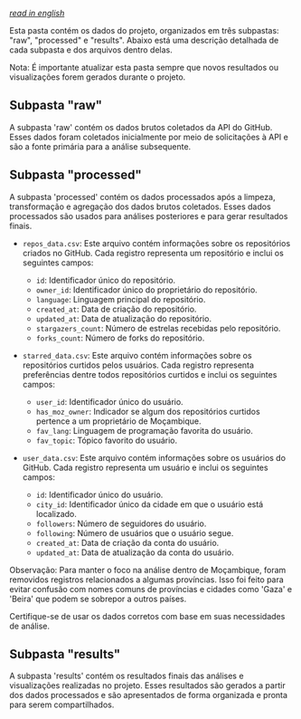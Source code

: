 *[read in english](https://github.com/HercoZauZau/GitHub_Insights--Mozambique/blob/main/data/README.md)*

Esta pasta contém os dados do projeto, organizados em três subpastas: "raw", "processed" e "results". Abaixo está uma descrição detalhada de cada subpasta e dos arquivos dentro delas. 

Nota: É importante atualizar esta pasta sempre que novos resultados ou visualizações forem gerados durante o projeto.

## Subpasta "raw"

A subpasta 'raw' contém os dados brutos coletados da API do GitHub. Esses dados foram coletados inicialmente por meio de solicitações à API e são a fonte primária para a análise subsequente.

## Subpasta "processed"

A subpasta 'processed' contém os dados processados após a limpeza, transformação e agregação dos dados brutos coletados. Esses dados processados são usados para análises posteriores e para gerar resultados finais.

- `repos_data.csv`: Este arquivo contém informações sobre os repositórios criados no GitHub. Cada registro representa um repositório e inclui os seguintes campos:
   - `id`: Identificador único do repositório.
   - `owner_id`: Identificador único do proprietário do repositório.
   - `language`: Linguagem principal do repositório.
   - `created_at`: Data de criação do repositório.
   - `updated_at`: Data de atualização do repositório.
   - `stargazers_count`: Número de estrelas recebidas pelo repositório.
   - `forks_count`: Número de forks do repositório.

- `starred_data.csv`: Este arquivo contém informações sobre os repositórios curtidos pelos usuários. Cada registro representa preferências dentre todos repositórios curtidos e inclui os seguintes campos:
   - `user_id`: Identificador único do usuário.
   - `has_moz_owner`: Indicador se algum dos repositórios curtidos pertence a um proprietário de Moçambique.
   - `fav_lang`: Linguagem de programação favorita do usuário.
   - `fav_topic`: Tópico favorito do usuário.

- `user_data.csv`: Este arquivo contém informações sobre os usuários do GitHub. Cada registro representa um usuário e inclui os seguintes campos:
   - `id`: Identificador único do usuário.
   - `city_id`: Identificador único da cidade em que o usuário está localizado.
   - `followers`: Número de seguidores do usuário.
   - `following`: Número de usuários que o usuário segue.
   - `created_at`: Data de criação da conta do usuário.
   - `updated_at`: Data de atualização da conta do usuário.

Observação: Para manter o foco na análise dentro de Moçambique, foram removidos registros relacionados a algumas províncias. Isso foi feito para evitar confusão com nomes comuns de províncias e cidades como 'Gaza' e 'Beira' que podem se sobrepor a outros países.

Certifique-se de usar os dados corretos com base em suas necessidades de análise.

## Subpasta "results"

A subpasta 'results' contém os resultados finais das análises e visualizações realizadas no projeto. Esses resultados são gerados a partir dos dados processados e são apresentados de forma organizada e pronta para serem compartilhados. 
